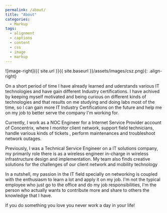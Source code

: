 ```yaml
---
permalink: /about/
title: "About"
categories:
  - Markup
tags:
  - alignment
  - captions
  - content
  - css
  - image
  - markup
---
```


![image-right]({{ site.url }}{{ site.baseurl }}/assets/images/csz.png){: .align-right}

On a short period of time I have already learned and uderstands various IT technologies and have gain different Industry certifications. I have achived by keeping myself motivated and being curious on different kinds of technologies and that results on me studying and doing labs most of the time, so I can gain more IT Industry Certifications on the future and help me on my job to better serve the company I'm working for.

Currently, I work as a NOC Engineer for a Internet Service Provider account of Concentrix, where I monitor client network, support field technicians, handle various kinds of tickets , perform maintenances and troubleshoot network outages.

Previously, I was a Technical Service Engineer on a IT solutions company, my primarily role there is as a wireless engineer in-charge in wireless infrastructure design and implementation. My team also finds creative solutions for the challenges of our client network and mobility technology

In a nutshell, my passion in the IT field specially on networking is coupled with the enthusiasm to learn a lot and apply it on my job. I'm not the typical employee who just go to the office and do my job responsibilities, I'm the person who actually wants to contribute more and share to others the knowledge that I have. 

If you do something you love you never work a day in your life! 
